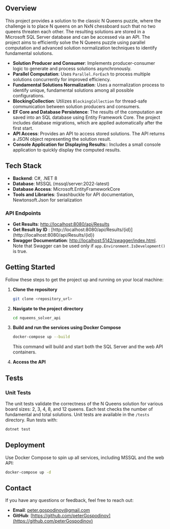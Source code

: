 ## Overview

This project provides a solution to the classic N Queens puzzle, where the challenge is to place N queens on an NxN chessboard such that no two queens threaten each other. The resulting solutions are stored in a Microsoft SQL Server database and can be accessed via an API. The project aims to efficiently solve the N Queens puzzle using parallel computation and advanced solution normalization techniques to identify fundamental solutions.

- **Solution Producer and Consumer**: Implements producer-consumer logic to generate and process solutions asynchronously.
- **Parallel Computation**: Uses `Parallel.ForEach` to process multiple solutions concurrently for improved efficiency.
- **Fundamental Solutions Normalization**: Uses a normalization process to identify unique, fundamental solutions among all possible configurations.
- **BlockingCollection**: Utilizes `BlockingCollection` for thread-safe communication between solution producers and consumers.
- **EF Core and Database Persistence**: The results of the computation are saved into an SQL database using Entity Framework Core. The project includes database migrations, which are applied automatically after the first start.
- **API Access**: Provides an API to access stored solutions. The API returns a JSON object representing the solution result.
- **Console Application for Displaying Results:**: Includes a small console application to quickly display the computed results.

## Tech Stack

- **Backend**: C#, .NET 8
- **Database**: MSSQL (mssql/server:2022-latest)
- **Database Access**: Microsoft.EntityFrameworkCore
- **Tools and Libraries**: Swashbuckle for API documentation, Newtonsoft.Json for serialization

### API Endpoints

- **Get Results**: [http://localhost:8080/api/Results](http://localhost:8080/api/Results)
- **Get Result by ID** : [http://localhost:8080/api/Results/{id}] (http://localhost:8080/api/Results/{id})
- **Swagger Documentation**: [http://localhost:5142/swagger/index.html](http://localhost:5142/swagger/index.html). Note that Swagger can be used only if `app.Environment.IsDevelopment()` is true.

## Getting Started

Follow these steps to get the project up and running on your local machine:

1. **Clone the repository**

   ```sh
   git clone <repository_url>
   ```

2. **Navigate to the project directory**

   ```sh
   cd nqueens_solver_api
   ```

3. **Build and run the services using Docker Compose**

   ```sh
   docker-compose up --build
   ```

   This command will build and start both the SQL Server and the web API containers.

4. **Access the API**

## Tests

### Unit Tests
The unit tests validate the correctness of the N Queens solution for various board sizes: 2, 3, 4, 8, and 12 queens. Each test checks the number of fundamental and total solutions.
Unit tests are available in the `/tests` directory. Run tests with:

```sh
dotnet test
```

## Deployment

Use Docker Compose to spin up all services, including MSSQL and the web API:

```sh
docker-compose up -d
```

## Contact

If you have any questions or feedback, feel free to reach out:

- **Email**: [peter.gospodinov@gmail.com](mailto:peter.gospodinov@gmail.com)
- **GitHub**: [https://github.com/peterGospodinov](https://github.com/peterGospodinov)
